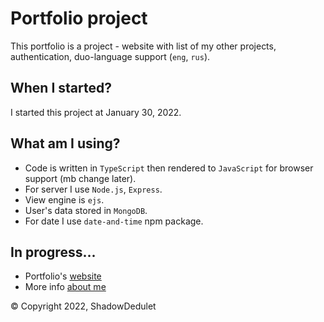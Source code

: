 # Portfolio project

This portfolio is a project - website with list of my other projects, authentication, duo-language support (`eng`, `rus`).

## When I started?

I started this project at January 30, 2022.

## What am I using?

-   Code is written in `TypeScript` then rendered to `JavaScript` for browser support (mb change later).
-   For server I use `Node.js`, `Express`.
-   View engine is `ejs`.
-   User's data stored in `MongoDB`.
-   For date I use `date-and-time` npm package.

## In progress...

-   Portfolio's [website](http://shadowdedulet.com/)
-   More info [about me](http://shadowdedulet.com/about/)

&copy; Copyright 2022, ShadowDedulet

